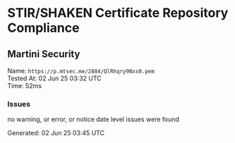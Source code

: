 # STIR/SHAKEN Certificate Repository Compliance

## Martini Security

Name: `https://p.mtsec.me/2884/QlRhqry9Nxs0.pem`\
Tested At: 02 Jun 25 03:32 UTC\
Time: 52ms

### Issues

no warning, or error, or notice date level issues were found

Generated: 02 Jun 25 03:45 UTC
